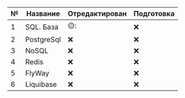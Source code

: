 | № | Название | Отредактирован | Подготовка |
|---|----------|----------------|------------|
| 1 | SQL. База | 🟡: |    :x:    |
| 2 | PostgreSql | :x: |    :x:    |
| 3 | NoSQL | :x: |    :x:    |
| 4 | Redis | :x: |    :x:    |
| 5 | FlyWay | :x: |    :x:    |
| 6 | Liquibase | :x: |    :x:    |
